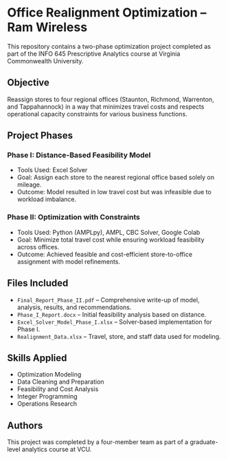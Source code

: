# Office Realignment Optimization – Ram Wireless

This repository contains a two-phase optimization project completed as part of the INFO 645 Prescriptive Analytics course at Virginia Commonwealth University.

## Objective
Reassign stores to four regional offices (Staunton, Richmond, Warrenton, and Tappahannock) in a way that minimizes travel costs and respects operational capacity constraints for various business functions.

## Project Phases

### Phase I: Distance-Based Feasibility Model
- Tools Used: Excel Solver
- Goal: Assign each store to the nearest regional office based solely on mileage.
- Outcome: Model resulted in low travel cost but was infeasible due to workload imbalance.

### Phase II: Optimization with Constraints
- Tools Used: Python (AMPLpy), AMPL, CBC Solver, Google Colab
- Goal: Minimize total travel cost while ensuring workload feasibility across offices.
- Outcome: Achieved feasible and cost-efficient store-to-office assignment with model refinements.

## Files Included
- `Final_Report_Phase_II.pdf` – Comprehensive write-up of model, analysis, results, and recommendations.
- `Phase_I_Report.docx` – Initial feasibility analysis based on distance.
- `Excel_Solver_Model_Phase_I.xlsx` – Solver-based implementation for Phase I.
- `Realignment_Data.xlsx` – Travel, store, and staff data used for modeling.

## Skills Applied
- Optimization Modeling
- Data Cleaning and Preparation
- Feasibility and Cost Analysis
- Integer Programming
- Operations Research

## Authors
This project was completed by a four-member team as part of a graduate-level analytics course at VCU.

